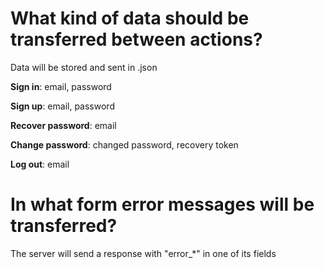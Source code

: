 # What kind of data should be transferred between actions?

Data will be stored and sent in .json

**Sign in**: email, password

**Sign up**: email, password

**Recover password**: email

**Change password**: changed password, recovery token

**Log out**: email

# In what form error messages will be transferred?

The server will send a response with "error_\*" in one of its fields
